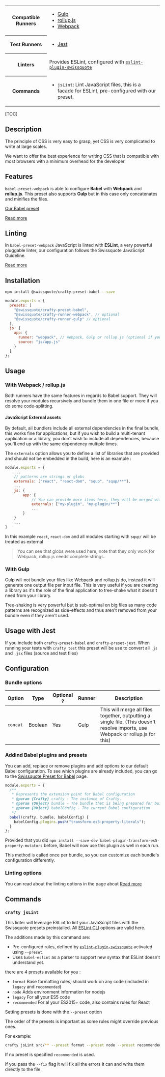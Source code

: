 <table>
<tr><th>Compatible Runners</th><td>

* [Gulp](05_Packages/02_crafty-runner-gulp.md)
* [rollup.js](05_Packages/02_crafty-runner-rollup.md)
* [Webpack](05_Packages/02_crafty-runner-webpack.md)

</td></tr>
<tr><th>Test Runners</th><td>

* [Jest](05_Packages/05_crafty-preset-jest.md)

</td></tr>
<tr><th>Linters</th><td>

Provides ESLint, configured with [`eslint-plugin-swissquote`](05_Packages/10_eslint-plugin-swissquote.md)

</td></tr>
<tr><th>Commands</th><td>

* `jsLint`: Lint JavaScript files, this is a facade for ESLint, pre-configured with our preset.

</td></tr>
</table>

[TOC]

## Description

The principle of CSS is very easy to grasp, yet CSS is very complicated to write at large scales.

We want to offer the best experience for writing CSS that is compatible with most browsers with a minimum overhead for the developer.

## Features

`babel-preset-webpack` is able to configure **Babel** with **Webpack** and **rollup.js**. This preset also supports **Gulp** but in this case only concatenates and minifies the files.

[Our Babel preset](05_Packages/10_babel-preset-swissquote.md)

[Read more](./JavaScript_Features.md)

## Linting

In `babel-preset-webpack` JavaScript is linted with **ESLint**, a very powerful pluggable linter, our configuration follows the Swissquote JavaScript Guideline.

[Read more](./JavaScript_Linting.md)

## Installation

```bash
npm install @swissquote/crafty-preset-babel --save
```

```javascript
module.exports = {
  presets: [
    "@swissquote/crafty-preset-babel",
    "@swissquote/crafty-runner-webpack", // optional
    "@swissquote/crafty-runner-gulp" // optional
  ],
  js: {
    app: {
      runner: "webpack", // Webpack, Gulp or rollup.js (optional if you have only one runner defined)
      source: "js/app.js"
    }
  }
};
```

## Usage

### With Webpack / rollup.js

Both runners have the same features in regards to Babel support.
They will resolve your modules recursively and bundle them in one file or more if you do some code-splitting.

#### JavaScript External assets

By default, all bundlers include all external dependencies in the final bundle, this works fine for applications, but if you wish to build a multi-tenant application or a library, you don't wish to include all dependencies, because you'll end up with the same dependency multiple times.

The `externals` option allows you to define a list of libraries that are provided and should not be embedded in the build, here is an example :

```javascript
module.exports = {
    ...
    // patterns are strings or globs
    externals: ["react", "react-dom", "squp", "squp/**"],
    ...
    js: {
        app: {
            // You can provide more items here, they will be merged with the main list for this bundle
            externals: ["my-plugin", "my-plugin/**"]
            ...
        }
    }
    ...
}
```

In this example `react`, `react-dom` and all modules starting with `squp/` will be treated as external

> You can see that globs were used here, note that they only work for Webpack, rollup.js needs complete strings.

### With Gulp

Gulp will not bundle your files like Webpack and rollup.js do, instead it will generate one output file per input file.
This is very useful if you are creating a library as it's the role of the final application to tree-shake what it doesn't need from your library.

Tree-shaking is very powerful but is sub-optimal on big files as many code patterns are recognized as side-effects and thus aren't removed from your bundle even if they aren't used.

## Usage with Jest

If you include both `crafty-preset-babel` and `crafty-preset-jest`.
When running your tests with `crafty test` this preset will be use to convert all `.js` and `.jsx` files (source and test files)

## Configuration

### Bundle options

| Option   | Type    | Optional ? | Runner | Description                                                                                                                     |
| -------- | ------- | ---------- | ------ | ------------------------------------------------------------------------------------------------------------------------------- |
| `concat` | Boolean | Yes        | Gulp   | This will merge all files together, outputting a single file. (This doesn't resolve imports, use Webpack or rollup.js for this) |

### Addind Babel plugins and presets

You can add, replace or remove plugins and add options to our default Babel configuration.
To see which plugins are already included, you can go to the [Swissquote Preset for Babel](05_Packages/10_babel-preset-swissquote.md) page.

```javascript
module.exports = {
  /**
   * Represents the extension point for Babel configuration
   * @param {Crafty} crafty - The instance of Crafty.
   * @param {Object} bundle - The bundle that is being prepared for build (name, input, source, destination)
   * @param {Object} babelConfig - The current Babel configuration
   */
  babel(crafty, bundle, babelConfig) {
    babelConfig.plugins.push("transform-es3-property-literals");
  }
};
```

Provided that you did `npm install --save-dev babel-plugin-transform-es5-property-mutators` before, Babel will now use this plugin as well in each run.

This method is called once per bundle, so you can customize each bundle's configuration differently.

### Linting options

You can read about the linting options in the page about [Read more](./JavaScript_Linting.md)

## Commands

### `crafty jsLint`

This linter will leverage ESLint to lint your JavaScript files with the Swissquote presets preinstalled. All [ESLint CLI](https://eslint.org/docs/user-guide/command-line-interface) options are valid here.

The additions made by this command are:

* Pre-configured rules, defined by [`eslint-plugin-swissquote`](05_Packages/10_eslint-plugin-swissquote.md) activated using `--preset`.
* Uses `babel-eslint` as a parser to support new syntax that ESLint doesn't understand yet.

there are 4 presets available for you :

* `format` Base formatting rules, should work on any code (included in `legacy` and `recommended`)
* `node` Adds environment information for nodejs
* `legacy` For all your ES5 code
* `recommended` For al your ES2015+ code, also contains rules for React

Setting presets is done with the `--preset` option

The order of the presets is important as some rules might override previous ones.

For example:

```bash
crafty jsLint src/** --preset format --preset node --preset recommended
```

If no preset is specified `recommended` is used.

If you pass the `--fix` flag it will fix all the errors it can and write them directly to the file.
